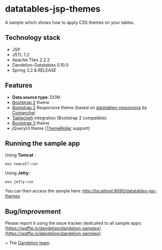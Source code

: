 datatables-jsp-themes
=================================================================

A sample which shows how to apply CSS themes on your tables.

## Technology stack

 - JSP
 - JSTL 1.2
 - Apache Tiles 2.2.2
 - Dandelion-Datatables 0.10.0
 - Spring 3.2.8.RELEASE

## Features

 - __Data source type__: DOM
 - [Bootstrap 2](http://getbootstrap.com/2.3.2/) theme
 - [Bootstrap 2](http://getbootstrap.com/2.3.2/) Responsive theme (based on [datatables-responsive](https://github.com/Comanche/datatables-responsive) by [Comanche](https://github.com/Comanche))
 - [Tablecloth](https://github.com/bwsewell/tablecloth) integration (Bootstrap 2 compatible)
 - [Bootstrap 3](http://getbootstrap.com/) theme
 - jQueryUI theme ([ThemeRoller](http://jqueryui.com/themeroller/) support)

## Running the sample app

Using __Tomcat__ :

    mvn tomcat7:run

Using __Jetty__:

    mvn jetty:run

You can then access the sample here: [http://localhost:9090/datatables-jsp-themes](http://localhost:9090/datatables-jsp-themes)

## Bug/improvement

Please report it using the issue tracker dedicated to all sample apps: [https://waffle.io/dandelion/dandelion-samples](https://waffle.io/dandelion/dandelion-samples)

=
The [Dandelion team](http://dandelion.github.io/team/).